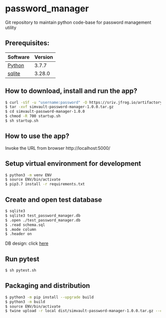 # password_manager
Git repository to maintain python code-base for password management utility

## Prerequisites:

| Software                                                       | Version |
|----------------------------------------------------------------|---------|
| [Python](https://docs.python-guide.org/starting/install3/osx/) | 3.7.7   |
| [sqlite](https://www.sqlite.org/download.html)                 | 3.28.0  |

## How to download, install and run the app?

```sh
$ curl -sSf -u "username:password" -O https://sriv.jfrog.io/artifactory/password-manager-local/simvault-password-manager/1.0.0/simvault-password-manager-1.0.0.tar.gz
$ tar -xvf simvault-password-manager-1.0.0.tar.gz
$ cd simvault-password-manager-1.0.0
$ chmod -R 700 startup.sh
$ sh startup.sh
```

## How to use the app?

Invoke the URL from browser http://localhost:5000/

## Setup virtual environment for development

```sh
$ python3 -m venv ENV
$ source ENV/bin/activate
$ pip3.7 install -r requirements.txt
```

## Create and open test database

```sh
$ sqlite3
$ sqlite3 test_password_manager.db
$ .open ./test_password_manager.db
$ .read schema.sql
$ .mode column
$ .header on
```
DB design: click [here](schema.sql)

## Run pytest

```sh
$ sh pytest.sh
```

## Packaging and distribution

```sh
$ python3 -m pip install --upgrade build
$ python3 -m build
$ source ENV/bin/activate
$ twine upload -r local dist/simvault-password-manager-1.0.0.tar.gz --config-file .pypirc
```
